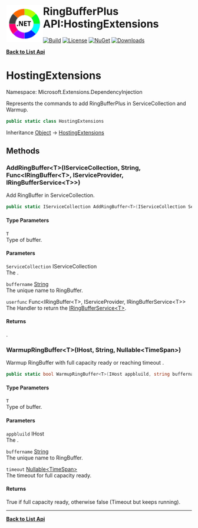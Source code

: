 # <img align="left" width="100" height="100" src="../images/icon.png">RingBufferPlus API:HostingExtensions 

[![Build](https://github.com/FRACerqueira/RingBufferPlus/workflows/Build/badge.svg)](https://github.com/FRACerqueira/RingBufferPlus/actions/workflows/build.yml)
[![License](https://img.shields.io/badge/License-MIT-brightgreen.svg)](https://github.com/FRACerqueira/RingBufferPlus/blob/master/LICENSE)
[![NuGet](https://img.shields.io/nuget/v/RingBufferPlus)](https://www.nuget.org/packages/RingBufferPlus/)
[![Downloads](https://img.shields.io/nuget/dt/RingBufferPlus)](https://www.nuget.org/packages/RingBufferPlus/)

[**Back to List Api**](./apis.md)

# HostingExtensions

Namespace: Microsoft.Extensions.DependencyInjection

Represents the commands to add RingBufferPlus in ServiceCollection and Warmup.

```csharp
public static class HostingExtensions
```

Inheritance [Object](https://docs.microsoft.com/en-us/dotnet/api/system.object) → [HostingExtensions](./microsoft.extensions.dependencyinjection.hostingextensions.md)

## Methods

### <a id="methods-addringbuffer"/>**AddRingBuffer&lt;T&gt;(IServiceCollection, String, Func&lt;IRingBuffer&lt;T&gt;, IServiceProvider, IRingBufferService&lt;T&gt;&gt;)**

Add RingBuffer in ServiceCollection.

```csharp
public static IServiceCollection AddRingBuffer<T>(IServiceCollection ServiceCollection, string buffername, Func<IRingBuffer<T>, IServiceProvider, IRingBufferService<T>> userfunc)
```

#### Type Parameters

`T`<br>
Type of buffer.

#### Parameters

`ServiceCollection` IServiceCollection<br>
The .

`buffername` [String](https://docs.microsoft.com/en-us/dotnet/api/system.string)<br>
The unique name to RingBuffer.

`userfunc` Func&lt;IRingBuffer&lt;T&gt;, IServiceProvider, IRingBufferService&lt;T&gt;&gt;<br>
The Handler to return the [IRingBufferService&lt;T&gt;](./ringbufferplus.iringbufferservice-1.md).

#### Returns

.

### <a id="methods-warmupringbuffer"/>**WarmupRingBuffer&lt;T&gt;(IHost, String, Nullable&lt;TimeSpan&gt;)**

Warmup RingBuffer with full capacity ready or reaching timeout .

```csharp
public static bool WarmupRingBuffer<T>(IHost appbluild, string buffername, Nullable<TimeSpan> timeout)
```

#### Type Parameters

`T`<br>
Type of buffer.

#### Parameters

`appbluild` IHost<br>
The .

`buffername` [String](https://docs.microsoft.com/en-us/dotnet/api/system.string)<br>
The unique name to RingBuffer.

`timeout` [Nullable&lt;TimeSpan&gt;](https://docs.microsoft.com/en-us/dotnet/api/system.nullable-1)<br>
The timeout for full capacity ready.

#### Returns

True if full capacity ready, otherwise false (Timeout but keeps running).


- - -
[**Back to List Api**](./apis.md)